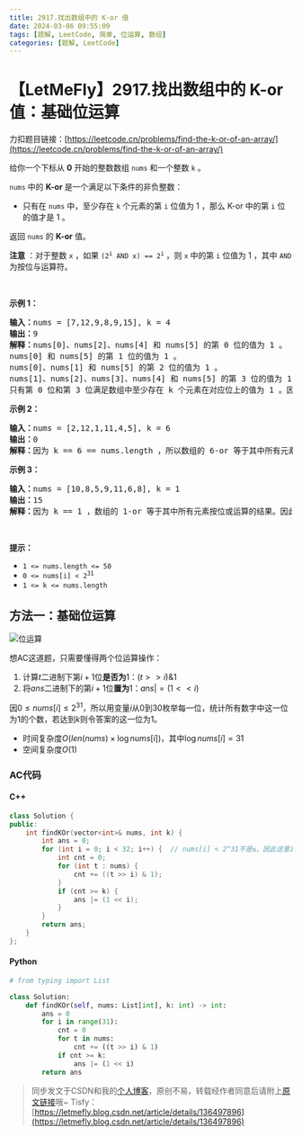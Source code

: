 ```yaml
---
title: 2917.找出数组中的 K-or 值
date: 2024-03-06 09:55:09
tags: [题解, LeetCode, 简单, 位运算, 数组]
categories: [题解, LeetCode]
---
```


# 【LetMeFly】2917.找出数组中的 K-or 值：基础位运算

力扣题目链接：[https://leetcode.cn/problems/find-the-k-or-of-an-array/](https://leetcode.cn/problems/find-the-k-or-of-an-array/)

<p>给你一个下标从 <strong>0</strong> 开始的整数数组 <code>nums</code> 和一个整数 <code>k</code> 。</p>

<p><code>nums</code> 中的 <strong>K-or</strong> 是一个满足以下条件的非负整数：</p>

<ul>
	<li>只有在 <code>nums</code> 中，至少存在 <code>k</code> 个元素的第 <code>i</code> 位值为 1 ，那么 K-or 中的第 <code>i</code> 位的值才是 1 。</li>
</ul>

<p>返回 <code>nums</code> 的 <strong>K-or</strong> 值。</p>

<p><strong>注意</strong> ：对于整数 <code>x</code> ，如果&nbsp;<code>(2<sup>i</sup> AND x) == 2<sup>i</sup></code> ，则 <code>x</code> 中的第 <code>i</code> 位值为 1 ，其中 <code>AND</code> 为按位与运算符。</p>

<p>&nbsp;</p>

<p><strong class="example">示例 1：</strong></p>

<pre>
<strong>输入：</strong>nums = [7,12,9,8,9,15], k = 4
<strong>输出：</strong>9
<strong>解释：</strong>nums[0]、nums[2]、nums[4] 和 nums[5] 的第 0 位的值为 1 。
nums[0] 和 nums[5] 的第 1 位的值为 1 。
nums[0]、nums[1] 和 nums[5] 的第 2 位的值为 1 。
nums[1]、nums[2]、nums[3]、nums[4] 和 nums[5] 的第 3 位的值为 1 。
只有第 0 位和第 3 位满足数组中至少存在 k 个元素在对应位上的值为 1 。因此，答案为 2^0 + 2^3 = 9 。
</pre>

<p><strong class="example">示例 2：</strong></p>

<pre>
<strong>输入：</strong>nums = [2,12,1,11,4,5], k = 6
<strong>输出：</strong>0
<strong>解释：</strong>因为 k == 6 == nums.length ，所以数组的 6-or 等于其中所有元素按位与运算的结果。因此，答案为 2 AND 12 AND 1 AND 11 AND 4 AND 5 = 0 。
</pre>

<p><strong class="example">示例 3：</strong></p>

<pre>
<strong>输入：</strong>nums = [10,8,5,9,11,6,8], k = 1
<strong>输出：</strong>15
<strong>解释：</strong>因为 k == 1 ，数组的 1-or 等于其中所有元素按位或运算的结果。因此，答案为 10 OR 8 OR 5 OR 9 OR 11 OR 6 OR 8 = 15 。</pre>

<p>&nbsp;</p>

<p><strong>提示：</strong></p>

<ul>
	<li><code>1 &lt;= nums.length &lt;= 50</code></li>
	<li><code>0 &lt;= nums[i] &lt; 2<sup>31</sup></code></li>
	<li><code>1 &lt;= k &lt;= nums.length</code></li>
</ul>


    
## 方法一：基础位运算

![位运算](https://cors.tisfy.eu.org/https://img-blog.csdnimg.cn/direct/989ffc9cb4d145ecbb98da926a24d42d.png)

想<span title="Accepted">AC</span>这道题，只需要懂得两个位运算操作：

1. 计算$t$二进制下第$i+1$位**是否为**$1$：$(t >> i) \& 1$
2. 将$ans$二进制下的第$i+1$位**置为**$1$：$ans |= (1 << i)$

因$0\leq nums[i] \le 2^{31}$，所以用变量$i$从$0$到$30$枚举每一位，统计所有数字中这一位为$1$的个数，若达到$k$则令答案的这一位为$1$。

+ 时间复杂度$O(len(nums)\times \log nums[i])$，其中$\log nums[i]=31$
+ 空间复杂度$O(1)$

### AC代码

#### C++

```cpp
class Solution {
public:
    int findKOr(vector<int>& nums, int k) {
        int ans = 0;
        for (int i = 0; i < 32; i++) {  // nums[i] < 2^31不是≤，因此这里其实i = 0到i < 31即可
            int cnt = 0;
            for (int t : nums) {
                cnt += ((t >> i) & 1);
            }
            if (cnt >= k) {
                ans |= (1 << i);
            }
        }
        return ans;
    }
};
```

#### Python

```python
# from typing import List

class Solution:
    def findKOr(self, nums: List[int], k: int) -> int:
        ans = 0
        for i in range(31):
            cnt = 0
            for t in nums:
                cnt += ((t >> i) & 1)
            if cnt >= k:
                ans |= (1 << i)
        return ans
```

> 同步发文于CSDN和我的[个人博客](https://blog.letmefly.xyz/)，原创不易，转载经作者同意后请附上[原文链接](https://blog.letmefly.xyz/2024/03/06/LeetCode%202917.%E6%89%BE%E5%87%BA%E6%95%B0%E7%BB%84%E4%B8%AD%E7%9A%84K-or%E5%80%BC/)哦~
> Tisfy：[https://letmefly.blog.csdn.net/article/details/136497896](https://letmefly.blog.csdn.net/article/details/136497896)
